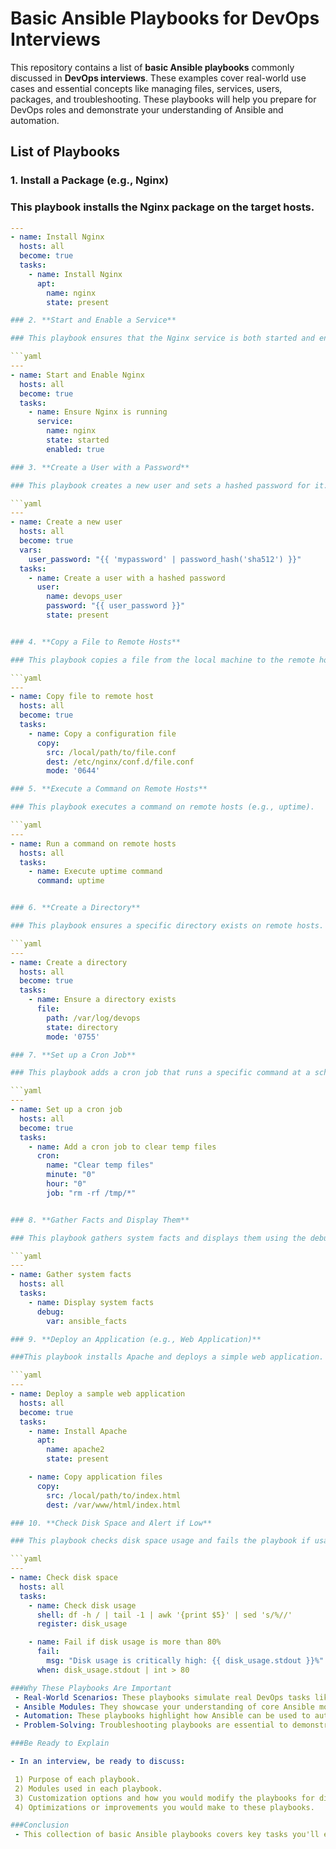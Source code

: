 # Basic Ansible Playbooks for DevOps Interviews

This repository contains a list of **basic Ansible playbooks** commonly discussed in **DevOps interviews**. These examples cover real-world use cases and essential concepts like managing files, services, users, packages, and troubleshooting. These playbooks will help you prepare for DevOps roles and demonstrate your understanding of Ansible and automation.

## List of Playbooks

### 1. **Install a Package (e.g., Nginx)**

### This playbook installs the **Nginx** package on the target hosts.

```yaml
---
- name: Install Nginx
  hosts: all
  become: true
  tasks:
    - name: Install Nginx
      apt:
        name: nginx
        state: present

### 2. **Start and Enable a Service**

### This playbook ensures that the Nginx service is both started and enabled to start at boot time.

```yaml
---
- name: Start and Enable Nginx
  hosts: all
  become: true
  tasks:
    - name: Ensure Nginx is running
      service:
        name: nginx
        state: started
        enabled: true

### 3. **Create a User with a Password**

### This playbook creates a new user and sets a hashed password for it.

```yaml
---
- name: Create a new user
  hosts: all
  become: true
  vars:
    user_password: "{{ 'mypassword' | password_hash('sha512') }}"
  tasks:
    - name: Create a user with a hashed password
      user:
        name: devops_user
        password: "{{ user_password }}"
        state: present


### 4. **Copy a File to Remote Hosts**

### This playbook copies a file from the local machine to the remote hosts.

```yaml
---
- name: Copy file to remote host
  hosts: all
  become: true
  tasks:
    - name: Copy a configuration file
      copy:
        src: /local/path/to/file.conf
        dest: /etc/nginx/conf.d/file.conf
        mode: '0644'

### 5. **Execute a Command on Remote Hosts**

### This playbook executes a command on remote hosts (e.g., uptime).

```yaml
---
- name: Run a command on remote hosts
  hosts: all
  tasks:
    - name: Execute uptime command
      command: uptime


### 6. **Create a Directory**

### This playbook ensures a specific directory exists on remote hosts.

```yaml
---
- name: Create a directory
  hosts: all
  become: true
  tasks:
    - name: Ensure a directory exists
      file:
        path: /var/log/devops
        state: directory
        mode: '0755'

### 7. **Set up a Cron Job**

### This playbook adds a cron job that runs a specific command at a scheduled time.

```yaml
---
- name: Set up a cron job
  hosts: all
  become: true
  tasks:
    - name: Add a cron job to clear temp files
      cron:
        name: "Clear temp files"
        minute: "0"
        hour: "0"
        job: "rm -rf /tmp/*"


### 8. **Gather Facts and Display Them**

### This playbook gathers system facts and displays them using the debug module.

```yaml
---
- name: Gather system facts
  hosts: all
  tasks:
    - name: Display system facts
      debug:
        var: ansible_facts

### 9. **Deploy an Application (e.g., Web Application)**

###This playbook installs Apache and deploys a simple web application.

```yaml
---
- name: Deploy a sample web application
  hosts: all
  become: true
  tasks:
    - name: Install Apache
      apt:
        name: apache2
        state: present

    - name: Copy application files
      copy:
        src: /local/path/to/index.html
        dest: /var/www/html/index.html

### 10. **Check Disk Space and Alert if Low**

### This playbook checks disk space usage and fails the playbook if usage exceeds a certain threshold.

```yaml
---
- name: Check disk space
  hosts: all
  tasks:
    - name: Check disk usage
      shell: df -h / | tail -1 | awk '{print $5}' | sed 's/%//'
      register: disk_usage

    - name: Fail if disk usage is more than 80%
      fail:
        msg: "Disk usage is critically high: {{ disk_usage.stdout }}%"
      when: disk_usage.stdout | int > 80

###Why These Playbooks Are Important
 - Real-World Scenarios: These playbooks simulate real DevOps tasks like managing services, users, and system configuration.
 - Ansible Modules: They showcase your understanding of core Ansible modules such as apt, service, user, file, cron, and debug.
 - Automation: These playbooks highlight how Ansible can be used to automate routine system administration tasks.
 - Problem-Solving: Troubleshooting playbooks are essential to demonstrate your problem-solving skills in DevOps.

###Be Ready to Explain

- In an interview, be ready to discuss:

 1) Purpose of each playbook.
 2) Modules used in each playbook.
 3) Customization options and how you would modify the playbooks for different scenarios.
 4) Optimizations or improvements you would make to these playbooks.

###Conclusion
 - This collection of basic Ansible playbooks covers key tasks you'll encounter in a DevOps role. Understanding these playbooks will help you perform essential operations and showcase your skills in Ansible and automation during interviews.
